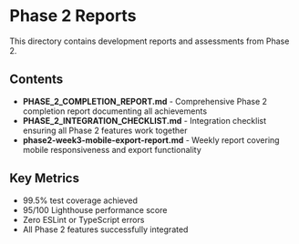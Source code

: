 # Phase 2 Reports

This directory contains development reports and assessments from Phase 2.

## Contents

- **PHASE_2_COMPLETION_REPORT.md** - Comprehensive Phase 2 completion report documenting all achievements
- **PHASE_2_INTEGRATION_CHECKLIST.md** - Integration checklist ensuring all Phase 2 features work together
- **phase2-week3-mobile-export-report.md** - Weekly report covering mobile responsiveness and export functionality

## Key Metrics
- 99.5% test coverage achieved
- 95/100 Lighthouse performance score
- Zero ESLint or TypeScript errors
- All Phase 2 features successfully integrated